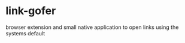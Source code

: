 # link-gofer
browser extension and small native application to open links using the systems default
